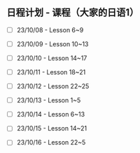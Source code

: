 ## 日程计划 - 课程（大家的日语1）



- [ ] 23/10/08 - Lesson 6~9
- [ ] 23/10/09 - Lesson 10~13
- [ ] 23/10/10 - Lesson 14~17
- [ ] 23/10/11 - Lesson 18~21
- [ ] 23/10/12 - Lesson 22~25
- [ ] 23/10/13 - Lesson 1~5
- [ ] 23/10/14 - Lesson 6~13
- [ ] 23/10/15 - Lesson 14~21
- [ ] 23/10/16 - Lesson 22~5



